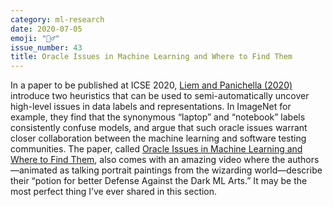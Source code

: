 ```yaml
---
category: ml-research
date: 2020-07-05
emoji: "🧙‍♂️"
issue_number: 43
title: Oracle Issues in Machine Learning and Where to Find Them
---
```


‍In a paper to be published at ICSE 2020, [Liem and Panichella (2020)](https://pure.tudelft.nl/portal/en/publications/oracle-issues-in-machine-learning-and-where-to-find-them\(01091b30-9b8e-46eb-972e-e5b90e509a60\).html?utm_campaign=Dynamically%20Typed&utm_medium=email&utm_source=Revue%20newsletter) introduce two heuristics that can be used to semi-automatically uncover high-level issues in data labels and representations.
In ImageNet for example, they find that the synonymous “laptop” and “notebook” labels consistently confuse models, and argue that such oracle issues warrant closer collaboration between the machine learning and software testing communities.
The paper, called [Oracle Issues in Machine Learning and Where to Find Them](https://www.youtube.com/watch?feature=youtu.be&utm_campaign=Dynamically%20Typed&utm_medium=email&utm_source=Revue%20newsletter&v=4KUgMOREzjs), also comes with an amazing video where the authors—animated as talking portrait paintings from the wizarding world—describe their “potion for better Defense Against the Dark ML Arts.” It may be the most perfect thing I’ve ever shared in this section.